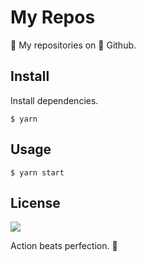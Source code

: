 # My Repos

🙌 My repositories on 🦄 Github.

## Install

Install dependencies.
```
$ yarn
```

## Usage

```
$ yarn start
```

## License

![](https://img.shields.io/github/license/cuongw/my-repos.svg)

<!-- INSPIRATIONAL_QUOTE_START -->
Action beats perfection.
🦄
<!-- INSPIRATIONAL_QUOTE_END -->
